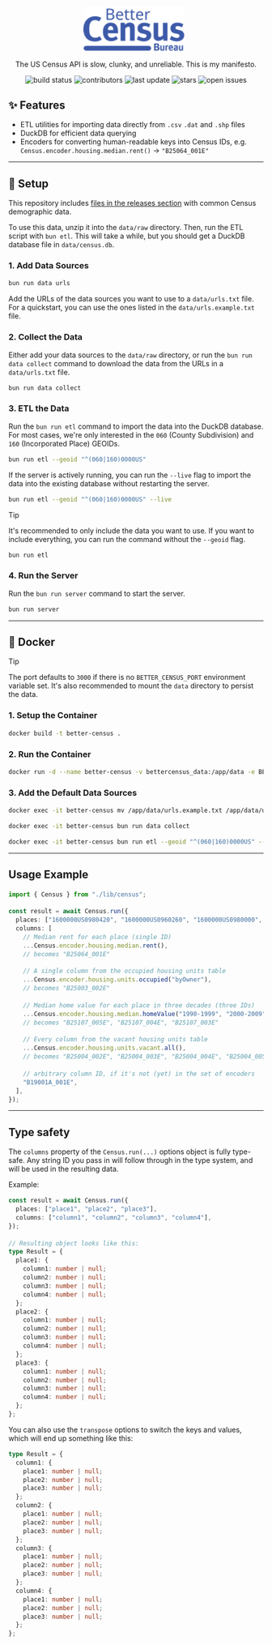 <div align="center">
  <img src=".github/LOGO.svg" alt="Better Census" width="200" height="auto" />
  &nbsp;
  <p>The US Census API is slow, clunky, and unreliable. This is my manifesto.</p>
  <p>
    <a style="text-decoration: none;" href="https://github.com/jclarkDM/better-census/actions/"><img src="https://img.shields.io/github/actions/workflow/status/jclarkDM/better-census/main.yaml" alt="build status" /></a>
    <a style="text-decoration: none;" href="https://github.com/jclarkDM/better-census/graphs/contributors"><img src="https://img.shields.io/github/contributors/jclarkDM/better-census" alt="contributors" /></a>
    <a style="text-decoration: none;" href=""><img src="https://img.shields.io/github/last-commit/jclarkDM/better-census" alt="last update" /></a>
    <a style="text-decoration: none;" href="https://github.com/jclarkDM/better-census/stargazers"><img src="https://img.shields.io/github/stars/jclarkDM/better-census" alt="stars" /></a>
    <a style="text-decoration: none;" href="https://github.com/jclarkDM/better-census/issues/"><img src="https://img.shields.io/github/issues/jclarkDM/better-census" alt="open issues" /></a>
  </p>
</div>

## :sparkles: Features
- ETL utilities for importing data directly from `.csv` `.dat` and `.shp` files
- DuckDB for efficient data querying
- Encoders for converting human-readable keys into Census IDs, e.g. `Census.encoder.housing.median.rent()` -> `"B25064_001E"`

---

## :wrench: Setup
This repository includes [files in the releases section](https://github.com/jclarkDM/better-census/releases/tag/data) with common Census demographic data.

To use this data, unzip it into the `data/raw` directory. Then, run the ETL script with `bun etl`. This will take a while, but you should get a DuckDB database file in `data/census.db`.

### 1. Add Data Sources
```bash
bun run data urls
```

Add the URLs of the data sources you want to use to a `data/urls.txt` file. For a quickstart, you can use the ones listed in the `data/urls.example.txt` file.

### 2. Collect the Data
Either add your data sources to the `data/raw` directory, or run the `bun run data collect` command to download the data from the URLs in a `data/urls.txt` file.
```bash
bun run data collect
```

### 3. ETL the Data
Run the `bun run etl` command to import the data into the DuckDB database. For most cases, we're only interested in the `060` (County Subdivision) and `160` (Incorporated Place) GEOIDs.
```bash
bun run etl --geoid "^(060|160)0000US"
```

If the server is actively running, you can run the `--live` flag to import the data into the existing database without restarting the server.
```bash
bun run etl --geoid "^(060|160)0000US" --live
```

> [!TIP]
> It's recommended to only include the data you want to use. If you want to include everything, you can run the command without the `--geoid` flag.
> ```bash
> bun run etl
> ```

### 4. Run the Server
Run the `bun run server` command to start the server.
```bash
bun run server
```

---

## :whale: Docker

> [!TIP]
> The port defaults to `3000` if there is no `BETTER_CENSUS_PORT` environment variable set. It's also recommended to mount the `data` directory to persist the data.

### 1. Setup the Container
```bash
docker build -t better-census .
```

### 2. Run the Container
```bash
docker run -d --name better-census -v bettercensus_data:/app/data -e BETTER_CENSUS_PORT=1776 -p 1776:1776 better-census
```

### 3. Add the Default Data Sources
```bash
docker exec -it better-census mv /app/data/urls.example.txt /app/data/urls.txt
```

```bash
docker exec -it better-census bun run data collect
```

```bash
docker exec -it better-census bun run etl --geoid "^(060|160)0000US" --live
```

---

## Usage Example

```ts
import { Census } from "./lib/census";

const result = await Census.run({
  places: ["1600000US0980420", "1600000US0960260", "1600000US0980000", "1600000US1931710"],
  columns: [
    // Median rent for each place (single ID)
    ...Census.encoder.housing.median.rent(),
    // becomes "B25064_001E"

    // A single column from the occupied housing units table
    ...Census.encoder.housing.units.occupied("byOwner"),
    // becomes "B25003_002E"

    // Median home value for each place in three decades (three IDs)
    ...Census.encoder.housing.median.homeValue("1990-1999", "2000-2009", "2010-2019"),
    // becomes "B25107_005E", "B25107_004E", "B25107_003E"

    // Every column from the vacant housing units table
    ...Census.encoder.housing.units.vacant.all(),
    // becomes "B25004_002E", "B25004_003E", "B25004_004E", "B25004_005E", "B25004_006E", "B25004_007E", "B25004_008E"

    // arbitrary column ID, if it's not (yet) in the set of encoders
    "B19001A_001E",
  ],
});
```

---

## Type safety

The `columns` property of the `Census.run(...)` options object is fully type-safe. Any string ID you pass in will follow through in the type system, and will be used in the resulting data.

Example:

```ts
const result = await Census.run({
  places: ["place1", "place2", "place3"],
  columns: ["column1", "column2", "column3", "column4"],
});

// Resulting object looks like this:
type Result = {
  place1: {
    column1: number | null;
    column2: number | null;
    column3: number | null;
    column4: number | null;
  };
  place2: {
    column1: number | null;
    column2: number | null;
    column3: number | null;
    column4: number | null;
  };
  place3: {
    column1: number | null;
    column2: number | null;
    column3: number | null;
    column4: number | null;
  };
};
```

You can also use the `transpose` options to switch the keys and values, which will end up something like this:

```ts
type Result = {
  column1: {
    place1: number | null;
    place2: number | null;
    place3: number | null;
  };
  column2: {
    place1: number | null;
    place2: number | null;
    place3: number | null;
  };
  column3: {
    place1: number | null;
    place2: number | null;
    place3: number | null;
  };
  column4: {
    place1: number | null;
    place2: number | null;
    place3: number | null;
  };
};
```
